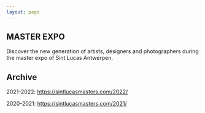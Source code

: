 ```yaml
---
layout: page
---
```


## MASTER EXPO

Discover the new generation of artists, designers and photographers during the master expo of Sint Lucas Antwerpen.

## Archive

2021-2022: <a href="https://www.sintlucasmasters.com/2022/" data-barba-prevent>https://sintlucasmasters.com/2022/</a>

2020-2021: <a href="https://www.sintlucasmasters.com/2021/" data-barba-prevent>https://sintlucasmasters.com/2021/</a>


